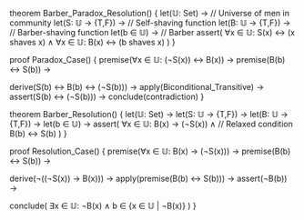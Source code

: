 theorem Barber_Paradox_Resolution() {
  let(𝕌: Set) → // Universe of men in community
  let(S: 𝕌 → {T,F}) → // Self-shaving function
  let(B: 𝕌 → {T,F}) → // Barber-shaving function
  let(b ∈ 𝕌) → // Barber
  assert(
    ∀x ∈ 𝕌: S(x) ↔ (x shaves x) ∧
    ∀x ∈ 𝕌: B(x) ↔ (b shaves x)
  )
}

proof Paradox_Case() {
  premise(∀x ∈ 𝕌: (¬S(x)) ↔ B(x)) →
  premise(B(b) ↔ S(b)) →
  
  derive(S(b) ↔ B(b) ↔ (¬S(b))) →
  apply(Biconditional_Transitive) →
  assert(S(b) ↔ (¬S(b))) →
  conclude(contradiction)
}

theorem Barber_Resolution() {
  let(𝕌: Set) →
  let(S: 𝕌 → {T,F}) →
  let(B: 𝕌 → {T,F}) →
  let(b ∈ 𝕌) →
  assert(
    ∀x ∈ 𝕌: B(x) → (¬S(x)) ∧ // Relaxed condition
    B(b) ↔ S(b)
  )
}

proof Resolution_Case() {
  premise(∀x ∈ 𝕌: B(x) → (¬S(x))) →
  premise(B(b) ↔ S(b)) →
  
  derive(¬((¬S(x)) → B(x))) →
  apply(premise(B(b) ↔ S(b))) →
  assert(¬B(b)) →
  
  conclude(
    ∃x ∈ 𝕌: ¬B(x) ∧
    b ∈ {x ∈ 𝕌 | ¬B(x)}
  )
}